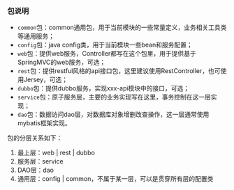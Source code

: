 ### 包说明
* ```common```包：common通用包，用于当前模块的一些常量定义，业务相关工具类等通用服务；
* ```config```包：java config类，用于当前模块一些bean和服务配置；
* ```web```包：提供web服务，Controller都写在这个包里，用于提供基于SpringMVC的web服务，可选；
* ```rest```包：提供restful风格的api接口包，这里建议使用RestController，也可使用Jersey，可选；
* ```dubbo```包：提供dubbo服务，实现xxx-api模块中的接口，可选；
* ```service```包：原子服务层，主要的业务实现写在这里，事务控制在这一层实现；
* ```dao```包：数据访问dao层，对数据库对象增删改查操作，这一层通常使用mybatis框架实现。

包的分层关系如下：
1. 最上层：web | rest | dubbo
2. 服务层：service
3. DAO层：dao
4. 通用层：config | common，不属于某一层，可以是贯穿所有层的配置类